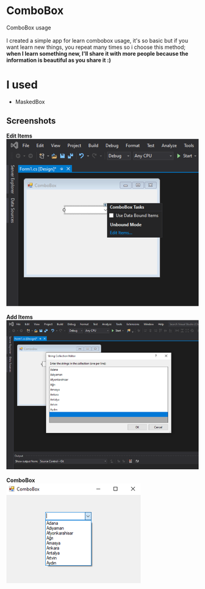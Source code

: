 <h1>ComboBox</h1>
ComboBox usage
<br></br>
I created a simple app for learn combobox usage, it's so basic but if you want learn new things, you repeat many times so i choose this method; 
<strong>when I learn something new, I'll share it with more people because the information is beautiful as you share it :)</strong>

<h1>I used</h1>
<ul>
<li>MaskedBox</li>
</ul>

<h2>Screenshots</h2>

<strong>Edit Items</strong>
<br>
<img src="https://raw.githubusercontent.com/mertcansulupinar/ComboBox/master/edititems.png" alt="Photo" title="welcome">
<br>
<br>
<strong>Add Items</strong>
<br>
<img src="https://raw.githubusercontent.com/mertcansulupinar/ComboBox/master/additem.png" alt="Photo" title="welcome-captcha">
<br>
<br>
<strong>ComboBox</strong>
<br>
<img src="https://raw.githubusercontent.com/mertcansulupinar/ComboBox/master/combobox.png" alt="Photo" title="welcome-captcha">
<br>
<br>
